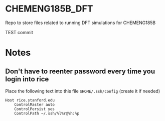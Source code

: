 # CHEMENG185B_DFT
Repo to store files related to running DFT simulations for CHEMENG185B

TEST commit


# Notes

## Don't have to reenter password every time you login into rice

Place the following text into this file
`$HOME/.ssh/config` (create it if needed)

```
Host rice.stanford.edu
    ControlMaster auto
    ControlPersist yes
    ControlPath ~/.ssh/%l%r@%h:%p
```
